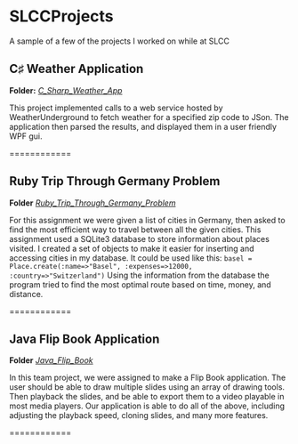 SLCCProjects
============
A sample of a few of the projects I worked on while at SLCC


## C♯ Weather Application
**Folder:** *[C_Sharp_Weather_App](https://github.com/KyleSwanson/SLCCProjects/tree/master/C_Sharp_Weather_App)*

This project implemented calls to a web service hosted by WeatherUnderground to fetch weather for a specified zip code to JSon. The application then parsed the results, and displayed them in a user friendly WPF gui.

============

## Ruby Trip Through Germany Problem
**Folder** *[Ruby_Trip_Through_Germany_Problem](https://github.com/KyleSwanson/SLCCProjects/tree/master/Ruby_Trip_Through_Germany_Problem)*

For this assignment we were given a list of cities in Germany, then asked to find the most efficient way to travel between all the given cities. This assignment used a SQLite3 database to store information about places visited. I created a set of objects to make it easier for inserting and accessing cities in my database. It could be used like this: 
`basel = Place.create(:name=>"Basel", :expenses=>12000, :country=>"Switzerland")`
Using the information from the database the program tried to find the most optimal route based on time, money, and distance. 

============

## Java Flip Book Application
**Folder** *[Java_Flip_Book](https://github.com/KyleSwanson/SLCCProjects/tree/master/Java_Flip_Book)*

In this team project, we were assigned to make a Flip Book application. The user should be able to draw multiple slides using an array of drawing tools. Then playback the slides, and be able to export them to a video playable in most media players. Our application is able to do all of the above, including adjusting the playback speed, cloning slides, and many more features. 

============